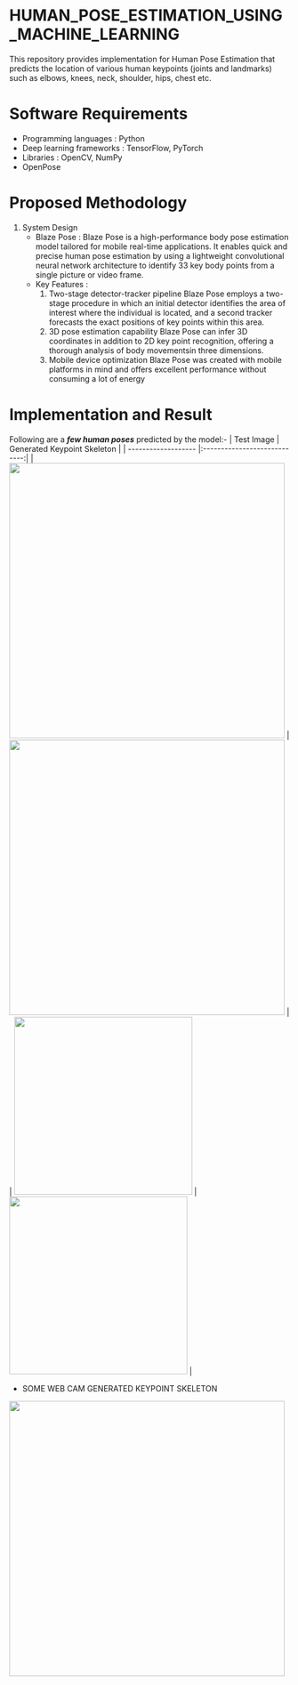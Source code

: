 # HUMAN_POSE_ESTIMATION_USING_MACHINE_LEARNING
This repository provides implementation for Human Pose Estimation that predicts the location of various human keypoints (joints and landmarks) such as elbows, knees, neck, shoulder, hips, chest etc.

# Software Requirements
* Programming languages : Python
* Deep learning frameworks : TensorFlow, PyTorch
* Libraries : OpenCV, NumPy
* OpenPose

# Proposed Methodology
1. System Design
   * Blaze Pose : Blaze Pose is a high-performance body pose estimation model tailored for mobile real-time applications. It
     enables quick and precise human pose estimation by using a lightweight convolutional neural network architecture to identify
     33 key body points from a single picture or video frame.
   * Key Features :
     1. Two-stage detector-tracker pipeline
        Blaze Pose employs a two-stage procedure in which an initial detector identifies the area of interest where the individual
        is located, and a second tracker forecasts the exact positions of key points within this area.
     2. 3D pose estimation capability
        Blaze Pose can infer 3D coordinates in addition to 2D key point recognition, offering a thorough analysis of body
        movementsin three dimensions.
     3. Mobile device optimization
        Blaze Pose was created with mobile platforms in mind and offers excellent performance without consuming a lot of energy
# Implementation and Result
Following are a ***few human poses*** predicted by the model:-
| Test Image        | Generated Keypoint Skeleton           |
| ------------------- |:----------------------------:|
| <img src="https://github.com/85447/Human-Pose-Estimation/blob/main/SampleImages/sample.jpg" height="495"> | <img src="https://github.com/85447/Human-Pose-Estimation/blob/main/SampleImagesResults/P4.png" height="495"> |
| <img src="https://github.com/85447/Human-Pose-Estimation/blob/main/SampleImages/sample2.jpg" width="320"> | <img src="https://github.com/85447/Human-Pose-Estimation/blob/main/SampleImagesResults/P5.png" width="320"> |
<!-- | <img src="https://github.com/fork123aniket/Encoder-Decoder-based-Video-Captioning/blob/main/input_videos/7NNg0_n-bS8_21_30.gif" width="320"> | a man is performing on a stage | -->
<!-- | ![alt text](https://github.com/fork123aniket/Human-Pose-Estimation/blob/main/images/sample.jpg) | ![alt text](https://github.com/fork123aniket/Human-Pose-Estimation/blob/main/images/sample_result.webp) |
| ![alt text](https://github.com/fork123aniket/Human-Pose-Estimation/blob/main/images/sample2.jpg) | <img src="https://github.com/fork123aniket/Human-Pose-Estimation/blob/main/images/sample2_result.webp" height="395"> |
| <img src="https://github.com/fork123aniket/Encoder-Decoder-based-Video-Captioning/blob/main/input_videos/7NNg0_n-bS8_21_30.gif" width="320"> | a man is performing on a stage | -->
- SOME WEB CAM GENERATED KEYPOINT SKELETON
<img src="https://github.com/85447/Human-Pose-Estimation/blob/main/SampleImagesResults/P3.png" height="495">

